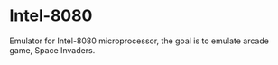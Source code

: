 # Intel-8080
Emulator for Intel-8080 microprocessor, the goal is to emulate arcade game, Space Invaders.
